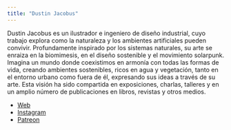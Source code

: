 ```yaml
---
title: "Dustin Jacobus"
---
```


Dustin Jacobus es un ilustrador e ingeniero de diseño industrial, cuyo trabajo explora como la naturaleza y los ambientes artificiales pueden convivir. Profundamente inspirado por los sistemas naturales, su arte se enraiza en la biomimesis, en el diseño sostenible y el movimiento solarpunk. Imagina un mundo donde coexistimos en armonía con todas las formas de vida, creando ambientes sostenibles, ricos en agua y vegetación, tanto en el entorno urbano como fuera de él, expresando sus ideas a través de su arte. Esta visión ha sido compartida en exposiciones, charlas, talleres y en un amplio número de publicaciones en libros, revistas y otros medios.

- [Web](https://dustinjacobus.com/)
- [Instagram](https://www.instagram.com/solarpunkart/)
- [Patreon](http://patreon.com/dustinjacobus)
